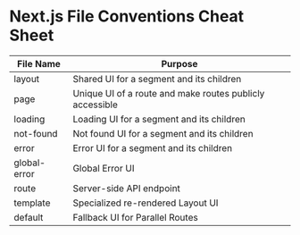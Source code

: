 # Next.js File Conventions Cheat Sheet

| File Name     | Purpose                                                    |
|---------------|------------------------------------------------------------|
| layout        | Shared UI for a segment and its children                   |
| page          | Unique UI of a route and make routes publicly accessible   |
| loading       | Loading UI for a segment and its children                  |
| not-found     | Not found UI for a segment and its children                |
| error         | Error UI for a segment and its children                    |
| global-error  | Global Error UI                                            |
| route         | Server-side API endpoint                                   |
| template      | Specialized re-rendered Layout UI                          |
| default       | Fallback UI for Parallel Routes                            |